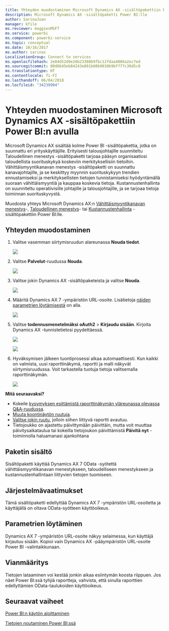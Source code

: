 ```yaml
---
title: Yhteyden muodostaminen Microsoft Dynamics AX -sisältöpakettiin Power BI:n avulla
description: Microsoft Dynamics AX -sisältöpaketti Power BI:lle
author: SarinaJoan
manager: kfile
ms.reviewer: maggiesMSFT
ms.service: powerbi
ms.component: powerbi-service
ms.topic: conceptual
ms.date: 10/16/2017
ms.author: sarinas
LocalizationGroup: Connect to services
ms.openlocfilehash: 2e84d52d9e26b23380b9fbc12fdaa4086a2ec7ed
ms.sourcegitcommit: 80d6b45eb84243e801b60b9038b9bff77c30d5c8
ms.translationtype: HT
ms.contentlocale: fi-FI
ms.lasthandoff: 06/04/2018
ms.locfileid: "34239904"
---
```

# <a name="connect-to-microsoft-dynamics-ax-content-pack-with-power-bi"></a>Yhteyden muodostaminen Microsoft Dynamics AX -sisältöpakettiin Power BI:n avulla
Microsoft Dynamics AX sisältää kolme Power BI -sisältöpakettia, jotka on suunnattu eri yrityskäyttäjille. Erityisesti talousjohtajille suunniteltu Taloudellinen menestys -sisältöpaketti tarjoaa pääsyn organisaatiosi taloudellista suorituskykyä koskeviin merkityksellisiin tietoihin. Vähittäismyyntikanavan menestys -sisältöpaketti on suunnattu kanavajohtajille, ja se keskittyy myynnin suorituskykyyn trendien ennustamiseksi ja merkityksellisten tietojen tunnistamiseksi hyödyntämällä suoraan vähittäismyyntiä ja kauppaa koskevia tietoja. Kustannustenhallinta on suunniteltu operatiivisille johtajille ja talousjohtajille, ja se tarjoaa tietoja toiminnan suorituskyvystä.

Muodosta yhteys Microsoft Dynamics AX:n [Vähittäismyyntikanavan menestys](https://app.powerbi.com/getdata/services/dynamics-ax-retail-channel-performance)-, [Taloudellinen menestys](https://app.powerbi.com/getdata/services/dynamics-ax-financial-performance)- tai [Kustannustenhallinta](https://app.powerbi.com/getdata/services/dynamics-ax-cost-management) -sisältöpakettiin Power BI:lle.

## <a name="how-to-connect"></a>Yhteyden muodostaminen
1. Valitse vasemman siirtymisruudun alareunassa **Nouda tiedot**.
   
   ![](media/service-connect-to-microsoft-dynamics-ax/getdata.png)
2. Valitse **Palvelut**-ruudussa **Nouda**.
   
   ![](media/service-connect-to-microsoft-dynamics-ax/services.png)
3. Valitse jokin Dynamics AX -sisältöpaketeista ja valitse **Nouda**.
   
   ![](media/service-connect-to-microsoft-dynamics-ax/mdax.png)
4. Määritä Dynamics AX 7 -ympäristön URL-osoite. Lisätietoja [näiden parametrien löytämisestä](#FindingParams) on alla.
   
   ![](media/service-connect-to-microsoft-dynamics-ax/params.png)
5. Valitse **todennusmenetelmäksi** **oAuth2** \> **Kirjaudu sisään**. Kirjoita Dynamics AX -tunnistetietosi pyydettäessä.
   
    ![](media/service-connect-to-microsoft-dynamics-ax/creds.png)
   
    ![](media/service-connect-to-microsoft-dynamics-ax/creds2.png)
6. Hyväksymisen jälkeen tuontiprosessi alkaa automaattisesti. Kun kaikki on valmista, uusi raporttinäkymä, raportti ja malli näkyvät siirtymisruudussa. Voit tarkastella tuotuja tietoja valitsemalla raporttinäkymän.
   
     ![](media/service-connect-to-microsoft-dynamics-ax/dashboard.png)

**Mitä seuraavaksi?**

* Kokeile [kysymyksen esittämistä raporttinäkymän yläreunassa olevassa Q&A-ruudussa](power-bi-q-and-a.md).
* [Muuta koontinäytön ruutuja](service-dashboard-edit-tile.md).
* [Valitse jokin ruutu](service-dashboard-tiles.md), jolloin siihen liittyvä raportti avautuu.
* Tietojoukko on ajastettu päivittymään päivittäin, mutta voit muuttaa päivitysaikataulua tai kokeilla tietojoukon päivittämistä **Päivitä nyt** -toiminnolla haluamanasi ajankohtana

## <a name="whats-included"></a>Paketin sisältö
Sisältöpaketti käyttää Dynamics AX 7 OData -syötettä vähittäismyyntikanavan menestykseen, taloudelliseen menestykseen ja kustannustenhallintaan liittyvien tietojen tuomiseen.

## <a name="system-requirements"></a>Järjestelmävaatimukset
Tämä sisältöpaketti edellyttää Dynamics AX 7 -ympäristön URL-osoitetta ja käyttäjällä on oltava OData-syötteen käyttöoikeus.

## <a name="finding-parameters"></a>Parametrien löytäminen
<a name="FindingParams"></a>

Dynamics AX 7 -ympäristön URL-osoite näkyy selaimessa, kun käyttäjä kirjautuu sisään. Kopioi vain Dynamics AX -pääympäristön URL-osoite Power BI -valintaikkunaan.

## <a name="troubleshooting"></a>Vianmääritys
Tietojen lataaminen voi kestää jonkin aikaa esiintymän koosta riippuen. Jos näet Power BI:ssä tyhjiä raportteja, vahvista, että sinulla raporttien edellyttämien OData-taulukoiden käyttöoikeus.

## <a name="next-steps"></a>Seuraavat vaiheet
[Power BI:n käytön aloittaminen](service-get-started.md)

[Tietojen noutaminen Power BI:ssä](service-get-data.md)

